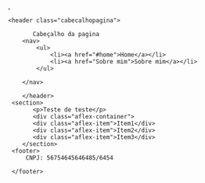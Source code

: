 
<!DOCTYPE html>
<html lang="en">
<head>
    <meta charset="UTF-8">
    <meta name="viewport" content="width=,initial-scale=1.0">
    <title>mysite</title>
    ,<link rel="stylesheet" href="style.css">
</head>
<body>
      
    <header class="cabecalhopagina">
       
           Cabeçalho da pagina
        <nav>
            <ul>
                <li><a href="#home">Home</a></li>
                <li><a href="Sobre mim">Sobre mim</a></li>
            </ul>

        </nav>
    
        </header>
     <section>
           <p>Teste de teste</p>
           <div class="aflex-container">
           <div class="aflex-item">Item1</div>
           <div class="aflex-item">Item2</div>
           <div class="aflex-item">Item3</div>
        </section>
     <footer>
         CNPJ: 56754645646485/6454

     </footer>
   
   
